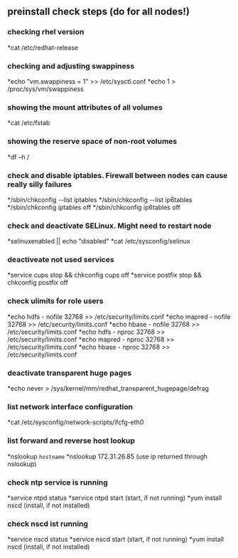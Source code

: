 ## preinstall check steps (do for all nodes!)

### checking rhel version 
*cat /etc/redhat-release

### checking and adjusting swappiness
*echo "vm.swappiness = 1" >> /etc/sysctl.conf
*echo 1 > /proc/sys/vm/swappiness

### showing the mount attributes of all volumes
*cat /etc/fstab

### showing the reserve space of non-root volumes
*df –h /

### check and disable iptables. Firewall between nodes can cause really silly failures
*/sbin/chkconfig --list iptables
*/sbin/chkconfig --list ip6tables
*/sbin/chkconfig iptables off
*/sbin/chkconfig ip6tables off

### check and deactivate SELinux. Might need to restart node
*selinuxenabled || echo "disabled"
*cat /etc/sysconfig/selinux 

### deactiveate not used services
*service cups stop && chkconfig cups off
*service postfix stop && chkconfig postfix off

### check ulimits for role users
*echo hdfs - nofile 32768 >> /etc/security/limits.conf
*echo mapred - nofile 32768 >> /etc/security/limits.conf
*echo hbase - nofile 32768 >> /etc/security/limits.conf
*echo hdfs - nproc 32768 >> /etc/security/limits.conf
*echo mapred - nproc 32768 >> /etc/security/limits.conf
*echo hbase - nproc 32768 >> /etc/security/limits.conf

### deactivate transparent huge pages
*echo never > /sys/kernel/mm/redhat_transparent_hugepage/defrag

### list network interface configuration
*cat /etc/sysconfig/network-scripts/ifcfg-eth0

### list forward and reverse host lookup
*nslookup `hostname`
*nslookup 172.31.26.85 (use ip returned through nslookup)

### check ntp service is running
*service ntpd status
*service ntpd start (start, if not running)
*yum install nscd (install, if not installed)

### check nscd ist running
*service nscd status
*service nscd start (start, if not running)
*yum install nscd (install, if not installed)



